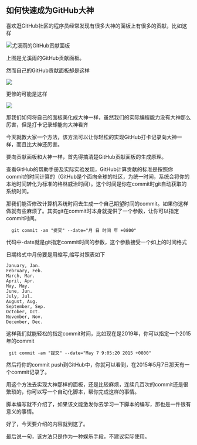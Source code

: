 ## 如何快速成为GitHub大神

喜欢逛GitHub社区的程序员经常发现有很多大神的面板上有很多的贡献，比如这样

![尤溪雨的GitHub贡献面板](https://ws1.sinaimg.cn/large/006tKfTcly1g1p9kf0a7uj30zm0b6wek.jpg)

上图是尤溪雨的GitHub贡献面板。

然而自己的GitHub贡献面板却是这样

![](https://ws2.sinaimg.cn/large/006tKfTcly1g1p9oa824oj31620but8u.jpg)

更惨的可能是这样

![](https://ws2.sinaimg.cn/large/006tKfTcly1g1p9pjuitsj316k0c4jrh.jpg)

那我们如何将自己的面板美化成大神一样，虽然我们的实际编程能力没有大神那么厉害，但是打卡记录却能向大神看齐

今天就教大家一个方法，该方法可以让你轻松的实现GitHub打卡记录向大神一样，而且比大神还厉害。

要向贡献面板和大神一样，首先得搞清楚GitHub贡献面板的生成原理。

查看GitHub的帮助手册及实际实验发现，GitHub计算贡献的标准是按照你commit的时间计算的（GitHub是个面向全球的社区，为统一时间，系统会将你的本地时间转化为标准的格林威治时间）。这个时间是你在commit时git自动获取的系统时间。

那我们能否修改计算机系统时间去生成一个自己期望时间的commit。如果你这样做就有些麻烦了。其实git在commit时本身就提供了一个参数，让你可以指定commit时间。

```
  git commit -am "提交" --date="月 日 时间 年 +0800" 
```
代码中-date就是git指定commit时间的参数，这个参数接受一个如上的时间格式

日期格式中月份要是用缩写,缩写对照表如下

```
January, Jan.
February, Feb.
March, Mar.
April, Apr.
May, May.
June, Jun.
July, Jul.
August, Aug.
September, Sep.
October, Oct.
November, Nov.
December, Dec.
```

这样我们就能轻松的指定commit时间，比如现在是2019年，你可以指定一个2015年的commit

```
 git commit -am "提交" --date="May 7 9:05:20 2015 +0800" 
```

然后将你的commit push到GitHub中，你就可以看到，在2015年5月7日那天有一个commit记录了。

用这个方法去实现大神那样的面板，还是比较麻烦，连续几百次的commit还是很繁琐的，你可以写一个自动化脚本，帮你完成这样的事情。

脚本编写就不介绍了，如果该文能激发你去学习一下脚本的编写，那也是一件很有意义的事情。

好了，今天要介绍的内容就到这了。

最后说一句，该方法只是作为一种娱乐手段，不建议实际使用。